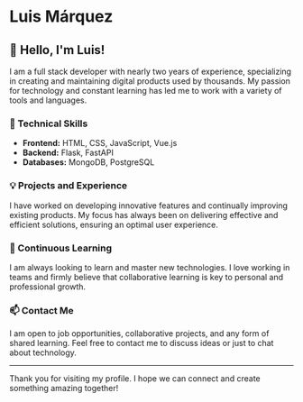 # Luis Márquez

## 👋 Hello, I'm Luis!

I am a full stack developer with nearly two years of experience, specializing in creating and maintaining digital products used by thousands. My passion for technology and constant learning has led me to work with a variety of tools and languages.

### 🚀 Technical Skills

- **Frontend:** HTML, CSS, JavaScript, Vue.js
- **Backend:** Flask, FastAPI
- **Databases:** MongoDB, PostgreSQL

### 💡 Projects and Experience

I have worked on developing innovative features and continually improving existing products. My focus has always been on delivering effective and efficient solutions, ensuring an optimal user experience.

### 🌱 Continuous Learning

I am always looking to learn and master new technologies. I love working in teams and firmly believe that collaborative learning is key to personal and professional growth.

### 📫 Contact Me

I am open to job opportunities, collaborative projects, and any form of shared learning. Feel free to contact me to discuss ideas or just to chat about technology.

---

Thank you for visiting my profile. I hope we can connect and create something amazing together!
